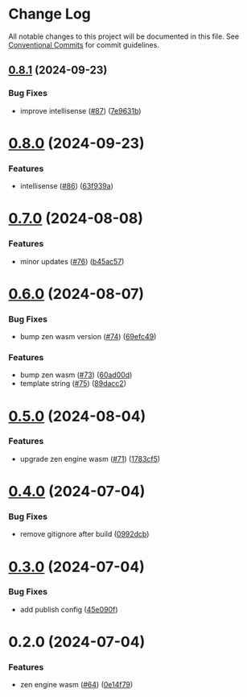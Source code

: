 # Change Log

All notable changes to this project will be documented in this file.
See [Conventional Commits](https://conventionalcommits.org) for commit guidelines.

## [0.8.1](https://github.com/gorules/jdm-editor/compare/@gorules/zen-engine-wasm@0.8.0...@gorules/zen-engine-wasm@0.8.1) (2024-09-23)

### Bug Fixes

- improve intellisense ([#87](https://github.com/gorules/jdm-editor/issues/87)) ([7e9631b](https://github.com/gorules/jdm-editor/commit/7e9631b28bbe451e10cbd0050fb88ac8692c7acf))

# [0.8.0](https://github.com/gorules/jdm-editor/compare/@gorules/zen-engine-wasm@0.7.0...@gorules/zen-engine-wasm@0.8.0) (2024-09-23)

### Features

- intellisense ([#86](https://github.com/gorules/jdm-editor/issues/86)) ([63f939a](https://github.com/gorules/jdm-editor/commit/63f939a1a06bdeef1f647bcccc9b7a18c2e956c1))

# [0.7.0](https://github.com/gorules/jdm-editor/compare/@gorules/zen-engine-wasm@0.6.0...@gorules/zen-engine-wasm@0.7.0) (2024-08-08)

### Features

- minor updates ([#76](https://github.com/gorules/jdm-editor/issues/76)) ([b45ac57](https://github.com/gorules/jdm-editor/commit/b45ac57420c0b2bb7c0c52d50cd32167e3643bfd))

# [0.6.0](https://github.com/gorules/jdm-editor/compare/@gorules/zen-engine-wasm@0.5.0...@gorules/zen-engine-wasm@0.6.0) (2024-08-07)

### Bug Fixes

- bump zen wasm version ([#74](https://github.com/gorules/jdm-editor/issues/74)) ([69efc49](https://github.com/gorules/jdm-editor/commit/69efc4930286127990d99ec0a3551d16cbd7ca8e))

### Features

- bump zen wasm ([#73](https://github.com/gorules/jdm-editor/issues/73)) ([60ad00d](https://github.com/gorules/jdm-editor/commit/60ad00dc8fa4833d1f5ee185b605c204d854ef55))
- template string ([#75](https://github.com/gorules/jdm-editor/issues/75)) ([89dacc2](https://github.com/gorules/jdm-editor/commit/89dacc25d2d647260a059a1e57aefdb9f905d20d))

# [0.5.0](https://github.com/gorules/jdm-editor/compare/@gorules/zen-engine-wasm@0.4.0...@gorules/zen-engine-wasm@0.5.0) (2024-08-04)

### Features

- upgrade zen engine wasm ([#71](https://github.com/gorules/jdm-editor/issues/71)) ([1783cf5](https://github.com/gorules/jdm-editor/commit/1783cf54c024919912fe4ec4d373eb58f2a0aac6))

# [0.4.0](https://github.com/gorules/jdm-editor/compare/@gorules/zen-engine-wasm@0.3.0...@gorules/zen-engine-wasm@0.4.0) (2024-07-04)

### Bug Fixes

- remove gitignore after build ([0992dcb](https://github.com/gorules/jdm-editor/commit/0992dcbfdcaaaf1b67e7c8779f8b97042c5cbcac))

# [0.3.0](https://github.com/gorules/jdm-editor/compare/@gorules/zen-engine-wasm@0.2.0...@gorules/zen-engine-wasm@0.3.0) (2024-07-04)

### Bug Fixes

- add publish config ([45e090f](https://github.com/gorules/jdm-editor/commit/45e090fc10df32b5f08aaf60beca008341a287a1))

# 0.2.0 (2024-07-04)

### Features

- zen engine wasm ([#64](https://github.com/gorules/jdm-editor/issues/64)) ([0e14f79](https://github.com/gorules/jdm-editor/commit/0e14f79c7a19cfed2daec2c75c66a59805ee0ecf))

